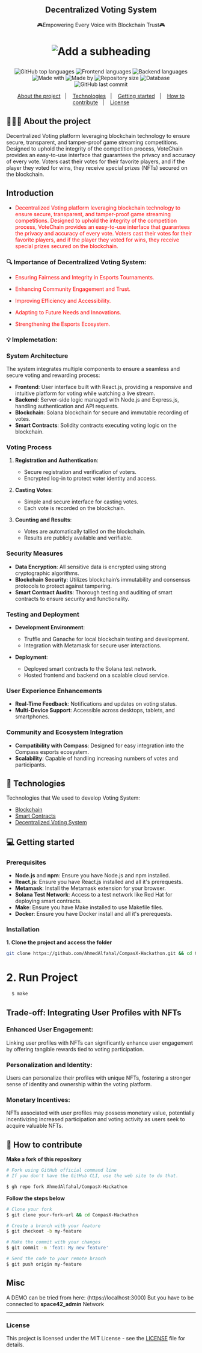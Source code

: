 <h2 align="center">
   Decentralized Voting System
</h2>

<p align="center">🎮Empowering Every Voice with Blockchain Trust🎮</p>


<h1 align="center">


![Add a subheading](https://github.com/HishamEltayb/test/assets/138756079/4ac1f267-f600-4b15-a584-ad2228b8dd41)




</h1>

<p align="center">
  


<div align="center">
  <img alt="GitHub top languages" src="https://img.shields.io/badge/Top_Languages-Solidity-blue">
  <img alt="Frontend languages" src="https://img.shields.io/badge/Frontend_languages-html_css_JavaScript_%26_React.js-purple">
  <img alt="Backend languages" src="https://img.shields.io/badge/Backend%20Languages-Node.js_%26_Express.js-red">
  <img alt="Made with" src="https://img.shields.io/badge/Made_with-Blockchain-red"> 
  <img alt="Made by" src="https://img.shields.io/badge/Made_by-42_Falcons-green">
  <img alt="Repository size" src="https://img.shields.io/badge/rep_size-25_MB-blue">
  <img alt="Database" src="https://img.shields.io/badge/Database-MariaDB_%26_IPFS-yellow">
 

  <img alt="GitHub last commit" src="https://img.shields.io/badge/Last_Commit-May_2024-red">
</div>

  


<p align="center">
  <a href="#-about-the-project">About the project</a>&nbsp;&nbsp;&nbsp;|&nbsp;&nbsp;&nbsp;
  <a href="#-technologies">Technologies</a>&nbsp;&nbsp;&nbsp;|&nbsp;&nbsp;&nbsp;
  <a href="#-getting-started">Getting started</a>&nbsp;&nbsp;&nbsp;|&nbsp;&nbsp;&nbsp;
  <a href="#-how-to-contribute">How to contribute</a>&nbsp;&nbsp;&nbsp;|&nbsp;&nbsp;&nbsp;
  <a href="LICENSE">License</a>
</p>

## 👨🏻‍💻 About the project
Decentralized Voting platform leveraging blockchain technology to ensure secure, transparent, and tamper-proof game streaming competitions. Designed to uphold the integrity of the competition process, VoteChain provides an easy-to-use interface that guarantees the privacy and accuracy of every vote. Voters cast their votes for their favorite players, and if the player they voted for wins, they receive special prizes (NFTs) secured on the blockchain.




## Introduction
- <p style="color: red;">Decentralized Voting platform leveraging blockchain technology to ensure secure, transparent, and tamper-proof game streaming competitions. Designed to uphold the integrity of the competition process, VoteChain provides an easy-to-use interface that guarantees the privacy and accuracy of every vote. Voters cast their votes for their favorite players, and if the player they voted for wins, they receive special prizes secured on the blockchain.</p>


### 🔍 Importance of Decentralized Voting System:

- <p style="color: red;">Ensuring Fairness and Integrity in Esports Tournaments.</p>

- <p style="color: red;">Enhancing Community Engagement and Trust.</p>

- <p style="color: red;">Improving Efficiency and Accessibility.</p>

- <p style="color: red;">Adapting to Future Needs and Innovations.</p>

- <p style="color: red;"> Strengthening the Esports Ecosystem.</p>


### 💡 Implemetation:

### System Architecture
The system integrates multiple components to ensure a seamless and secure voting and rewarding process:
- **Frontend**: User interface built with React.js, providing a responsive and intuitive platform for voting while watching a live stream.
- **Backend**: Server-side logic managed with Node.js and Express.js, handling authentication and API requests.
- **Blockchain**: Solana blockchain for secure and immutable recording of votes.
- **Smart Contracts**: Solidity contracts executing voting logic on the blockchain.

### Voting Process

1. **Registration and Authentication**:
   - Secure registration and verification of voters.
   - Encrypted log-in to protect voter identity and access.

2. **Casting Votes**:
   - Simple and secure interface for casting votes.
   - Each vote is recorded on the blockchain.

3. **Counting and Results**:
   - Votes are automatically tallied on the blockchain.
   - Results are publicly available and verifiable.

### Security Measures

- **Data Encryption**: All sensitive data is encrypted using strong cryptographic algorithms.
- **Blockchain Security**: Utilizes blockchain’s immutability and consensus protocols to protect against tampering.
- **Smart Contract Audits**: Thorough testing and auditing of smart contracts to ensure security and functionality.

### Testing and Deployment

- **Development Environment**:
  - Truffle and Ganache for local blockchain testing and development.
  - Integration with Metamask for secure user interactions.
  
- **Deployment**:
  - Deployed smart contracts to the Solana test network.
  - Hosted frontend and backend on a scalable cloud service.

### User Experience Enhancements

- **Real-Time Feedback**: Notifications and updates on voting status.
- **Multi-Device Support**: Accessible across desktops, tablets, and smartphones.

### Community and Ecosystem Integration

- **Compatibility with Compass**: Designed for easy integration into the Compass esports ecosystem.
- **Scalability**: Capable of handling increasing numbers of votes and participants.


## 🚀 Technologies

Technologies that We used to develop Voting System:

- [Blockchain](https://www.blockchain.com/)
- [Smart Contracts](https://www.spiceworks.com/tech/innovation/articles/what-are-smart-contracts/#:~:text=A%20smart%20contract%20is%20defined,programming%20languages%20such%20as%20Solidity.)
- [Decentralized Voting System](https://www.geeksforgeeks.org/decentralized-voting-system-using-blockchain/)


## 💻 Getting started

### Prerequisites

- **Node.js** and **npm**: Ensure you have Node.js and npm installed.
- **React.js**: Ensure you have React.js installed and all it's prerequests.
- **Metamask**: Install the Metamask extension for your browser.
- **Solana Test Network**: Access to a test network like Red Hat for deploying smart contracts.
- **Make**: Ensure you have Make installed to use Makefile files.
- **Docker**: Ensure you have Docker install and all it's prerequests.

### Installation

**1. Clone the project and access the folder**

```bash
git clone https://github.com/AhmedAlfahal/CompasX-Hackathon.git && cd CompasX-Hackathon
```

# 2. Run Project
```bash
  $ make
```

## Trade-off: Integrating User Profiles with NFTs

### Enhanced User Engagement: 
   Linking user profiles with NFTs can significantly enhance user engagement by offering tangible rewards tied to voting participation.

### Personalization and Identity: 
   Users can personalize their profiles with unique NFTs, fostering a stronger sense of identity and ownership within the voting platform.

### Monetary Incentives: 
   NFTs associated with user profiles may possess monetary value, potentially incentivizing increased participation and voting activity as users seek to acquire valuable NFTs.


## 🤔 How to contribute

**Make a fork of this repository**

```bash
# Fork using GitHub official command line
# If you don't have the GitHub CLI, use the web site to do that.

$ gh repo fork AhmedAlfahal/CompasX-Hackathon
```

**Follow the steps below**

```bash
# Clone your fork
$ git clone your-fork-url && cd CompasX-Hackathon

# Create a branch with your feature
$ git checkout -b my-feature

# Make the commit with your changes
$ git commit -m 'feat: My new feature'

# Send the code to your remote branch
$ git push origin my-feature
```
## Misc
   A DEMO can be tried from here: (https://localhost:3000)
   But you have to be connected to **space42_admin** Network 
   
---

### License
   This project is licensed under the MIT License - see the [LICENSE](LICENSE) file for details.

















